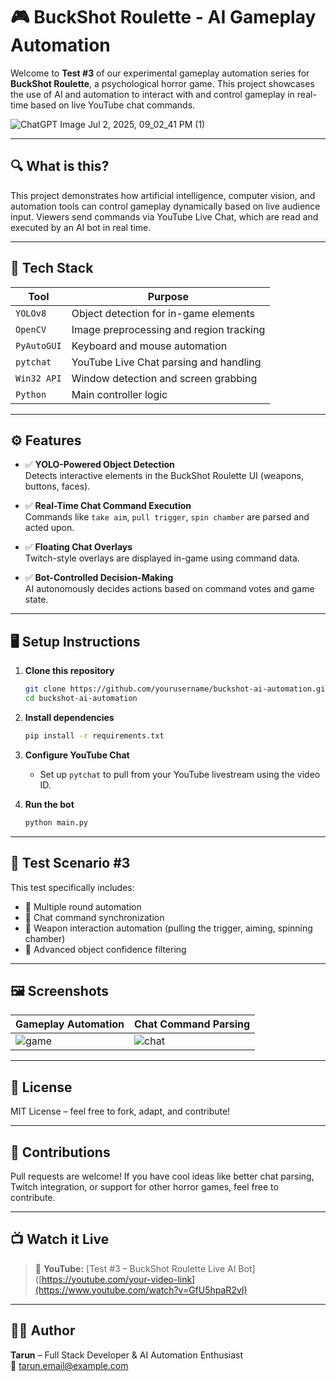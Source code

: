 
# 🎮 BuckShot Roulette - AI Gameplay Automation

Welcome to **Test #3** of our experimental gameplay automation series for **BuckShot Roulette**, a psychological horror game. This project showcases the use of AI and automation to interact with and control gameplay in real-time based on live YouTube chat commands.

![ChatGPT Image Jul 2, 2025, 09_02_41 PM (1)](https://github.com/user-attachments/assets/2e1f52ba-c69c-4599-8d70-15374cb0ca6c)


---

## 🔍 What is this?

This project demonstrates how artificial intelligence, computer vision, and automation tools can control gameplay dynamically based on live audience input. Viewers send commands via YouTube Live Chat, which are read and executed by an AI bot in real time.

---

## 🧠 Tech Stack

| Tool        | Purpose                                   |
|-------------|-------------------------------------------|
| `YOLOv8`    | Object detection for in-game elements     |
| `OpenCV`    | Image preprocessing and region tracking   |
| `PyAutoGUI` | Keyboard and mouse automation             |
| `pytchat`   | YouTube Live Chat parsing and handling    |
| `Win32 API` | Window detection and screen grabbing      |
| `Python`    | Main controller logic                     |

---

## ⚙️ Features

- ✅ **YOLO-Powered Object Detection**  
  Detects interactive elements in the BuckShot Roulette UI (weapons, buttons, faces).

- ✅ **Real-Time Chat Command Execution**  
  Commands like `take aim`, `pull trigger`, `spin chamber` are parsed and acted upon.

- ✅ **Floating Chat Overlays**  
  Twitch-style overlays are displayed in-game using command data.

- ✅ **Bot-Controlled Decision-Making**  
  AI autonomously decides actions based on command votes and game state.

---

## 🖥️ Setup Instructions

1. **Clone this repository**
   ```bash
   git clone https://github.com/yourusername/buckshot-ai-automation.git
   cd buckshot-ai-automation
   ```

2. **Install dependencies**
   ```bash
   pip install -r requirements.txt
   ```

3. **Configure YouTube Chat**
   - Set up `pytchat` to pull from your YouTube livestream using the video ID.

4. **Run the bot**
   ```bash
   python main.py
   ```

---

## 🧪 Test Scenario #3

This test specifically includes:

- 🔄 Multiple round automation
- 📡 Chat command synchronization
- 🎯 Weapon interaction automation (pulling the trigger, aiming, spinning chamber)
- 🧩 Advanced object confidence filtering

---

## 🖼️ Screenshots

| Gameplay Automation | Chat Command Parsing |
|---------------------|----------------------|
| ![game](./screenshots/gameplay.png) | ![chat](./screenshots/chat.png) |

---

## 📜 License

MIT License – feel free to fork, adapt, and contribute!

---

## 🤝 Contributions

Pull requests are welcome! If you have cool ideas like better chat parsing, Twitch integration, or support for other horror games, feel free to contribute.

---

## 📺 Watch it Live

> 🔴 **YouTube:** [Test #3 – BuckShot Roulette Live AI Bot]([https://youtube.com/your-video-link](https://www.youtube.com/watch?v=GfU5hpaR2vI)

---

## 👨‍💻 Author

**Tarun** – Full Stack Developer & AI Automation Enthusiast  
📧 [tarun.email@example.com](mailto:tarunchelumalla@gmail.com)
